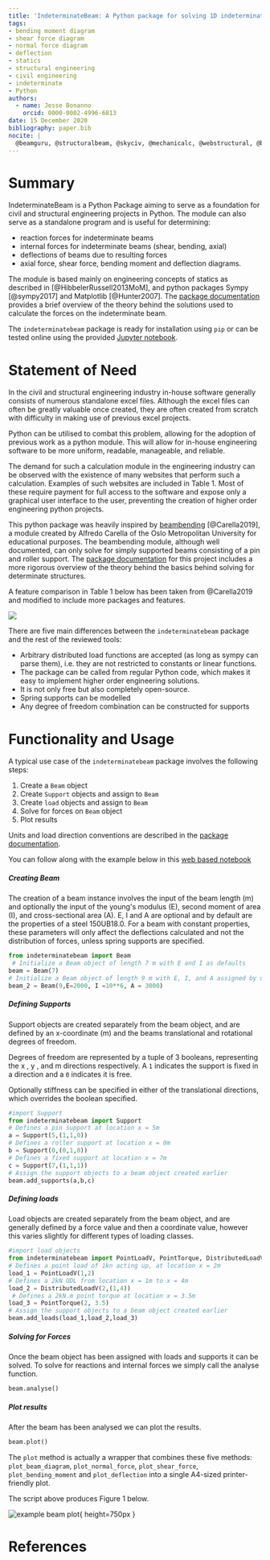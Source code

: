 ```yaml
---
title: 'IndeterminateBeam: A Python package for solving 1D indeterminate beams'
tags:
- bending moment diagram
- shear force diagram
- normal force diagram
- deflection
- statics
- structural engineering
- civil engineering
- indeterminate
- Python
authors:
  - name: Jesse Bonanno
    orcid: 0000-0002-4996-6813
date: 15 December 2020
bibliography: paper.bib
nocite: | 
  @beamguru, @structuralbeam, @skyciv, @mechanicalc, @webstructural, @beamcalculatoronline, @steelbeamcalculator
---
```


# Summary

IndeterminateBeam is a Python Package aiming to serve as a foundation for civil and structural engineering projects in Python. The module can also serve as a standalone program and is useful for determining:

  - reaction forces for indeterminate beams
  - internal forces for indeterminate beams (shear, bending, axial)
  - deflections of beams due to resulting forces
  - axial force, shear force, bending moment and deflection diagrams.

The module is based mainly on engineering concepts of statics as described in [@HibbelerRussell2013MoM], and python packages Sympy [@sympy2017] and Matplotlib [@Hunter2007]. The [package documentation](https://indeterminatebeam.readthedocs.io/en/main/) provides a brief overview of the theory behind the solutions used to calculate the forces on the indeterminate beam.

The `indeterminatebeam` package is ready for installation using `pip` or can be tested online using the provided [Jupyter notebook](https://colab.research.google.com/github/JesseBonanno/IndeterminateBeam/blob/main/docs/examples/readme_example.ipynb).


# Statement of Need

In the civil and structural engineering industry in-house software generally consists of numerous standalone excel files. Although the excel files can often be greatly valuable once created, they are often created from scratch with difficulty in making use of previous excel projects.

Python can be utilised to combat this problem, allowing for the adoption of previous work as a python module. This will allow for in-house engineering software to be more uniform, readable, manageable, and reliable.

The demand for such a calculation module in the engineering industry can be observed with the existence of many websites that perform such a calculation. Examples of such websites are included in Table 1. Most of these require payment for full access to the software and expose only a graphical user interface to the user, preventing the creation of higher order engineering python projects.

This python package was heavily inspired by [beambending](https://github.com/alfredocarella/simplebendingpractice) [@Carella2019], a module created by Alfredo Carella of the Oslo Metropolitan University for educational purposes. The beambending module, although well documented, can only solve for simply supported beams consisting of a pin and roller support. The [package documentation](https://simplebendingpractice.readthedocs.io/en/latest/?badge=latest) for this project includes a more rigorous overview of the theory behind the basics behind solving for determinate structures.

A feature comparison in Table 1 below has been taken from @Carella2019 and modified to include more packages and features.

![](tool_comparison_table.png)

There are five main differences between the ```indeterminatebeam``` package and the rest of the reviewed tools:

* Arbitrary distributed load functions are accepted (as long as sympy can parse them), i.e. they are not restricted to constants or linear functions.
* The package can be called from regular Python code, which makes it easy to implement higher order engineering solutions.
* It is not only free but also completely open-source.
* Spring supports can be modelled
* Any degree of freedom combination can be constructed for supports 


# Functionality and Usage

A typical use case of the `indeterminatebeam` package involves the following steps:

1. Create a `Beam` object
2. Create `Support` objects and assign to `Beam`
3. Create `load` objects and assign to `Beam`
4. Solve for forces on `Beam` object
5. Plot results

Units and load direction conventions are described in the [package documentation](https://indeterminatebeam.readthedocs.io/en/main/).

You can follow along with the example below in this [web based notebook](https://colab.research.google.com/github/JesseBonanno/IndeterminateBeam/blob/main/docs/examples/readme_example.ipynb)

##### Creating Beam

The creation of a beam instance involves the input of the beam length (m) and optionally the input of the young's modulus (E), second moment of area (I), and cross-sectional area (A). E, I and A are optional and by default are the properties of a steel 150UB18.0. For a beam with constant properties, these parameters will only affect the deflections calculated and not the distribution of forces, unless spring supports are specified.

```python
from indeterminatebeam import Beam
 # Initialize a Beam object of length 7 m with E and I as defaults
beam = Beam(7)                       
# Initialize a Beam object of length 9 m with E, I, and A assigned by user
beam_2 = Beam(9,E=2000, I =10**6, A = 3000)      
```

##### Defining Supports
Support objects are created separately from the beam object, and are defined by an x-coordinate (m) and the beams translational and rotational degrees of freedom.

Degrees of freedom are represented by a tuple of 3 booleans, representing the x , y , and m directions respectively. A `1` indicates the support is fixed in a direction and a `0` indicates it is free.

Optionally stiffness can be specified in either of the translational directions, which overrides the boolean specified.

```python
#import Support
from indeterminatebeam import Support
# Defines a pin support at location x = 5m  
a = Support(5,(1,1,0))      
# Defines a roller support at location x = 0m
b = Support(0,(0,1,0))      
# Defines a fixed support at location x = 7m
c = Support(7,(1,1,1))      
# Assign the support objects to a beam object created earlier
beam.add_supports(a,b,c)    
```
##### Defining loads
Load objects are created separately from the beam object, and are generally defined by a force value and then a coordinate value, however this varies slightly for different types of loading classes.

```python
#import load objects
from indeterminatebeam import PointLoadV, PointTorque, DistributedLoadV
# Defines a point load of 1kn acting up, at location x = 2m
load_1 = PointLoadV(1,2)                
# Defines a 2kN UDL from location x = 1m to x = 4m 
load_2 = DistributedLoadV(2,(1,4))     
 # Defines a 2kN.m point torque at location x = 3.5m
load_3 = PointTorque(2, 3.5)           
# Assign the support objects to a beam object created earlier
beam.add_loads(load_1,load_2,load_3)    
```

##### Solving for Forces
Once the beam object has been assigned with loads and supports it can be solved. To solve for reactions and internal forces we simply call the analyse function.

```python
beam.analyse()  
```

##### Plot results
After the beam has been analysed we can plot the results.

```python
beam.plot()                            
```

The `plot` method is actually a wrapper that combines these five methods: `plot_beam_diagram`, `plot_normal_force`, `plot_shear_force`, `plot_bending_moment` and `plot_deflection` into a single A4-sized printer-friendly plot.

The script above produces Figure 1 below.

![example beam plot](docs/examples/readme_example.png){ height=750px }

# References
